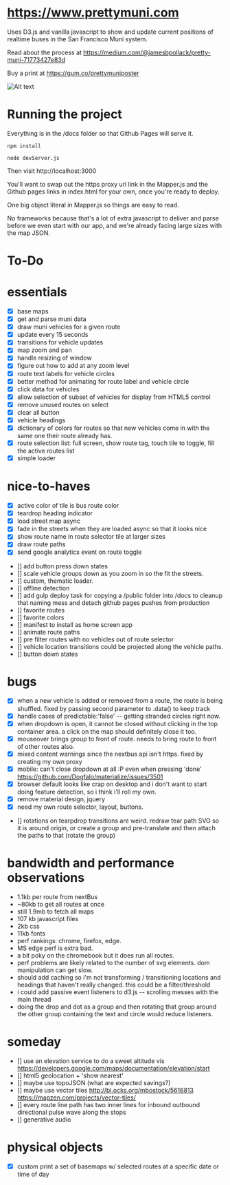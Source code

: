 # https://www.prettymuni.com
 
Uses D3.js and vanilla javascript to show and update current positions of realtime buses in the San Francisco Muni system.

Read about the process at https://medium.com/@jamesbpollack/pretty-muni-71773427e83d

Buy a print at https://gum.co/prettymuniposter

![Alt text](https://github.com/imgntn/prettymuni/raw/master/screenshot.PNG?raw=true "Optional Title")

# Running the project
Everything is in the /docs folder so that Github Pages will serve it.   

`npm install`

`node devServer.js`

Then visit http://localhost:3000

You'll want to swap out the https proxy url link in the Mapper.js and the Github pages links in index.html for your own, once you're ready to deploy.

One big object literal in Mapper.js so things are easy to read.

No frameworks because that's a lot of extra javascript to deliver and parse before we even start with our app, and we're already facing large sizes with the map JSON.

# To-Do

# essentials
- [x] base maps
- [x] get and parse muni data
- [x] draw muni vehicles for a given route
- [x] update every 15 seconds
- [x] transitions for vehicle updates
- [x] map zoom and pan
- [x] handle resizing of window
- [x] figure out how to add at any zoom level
- [x] route text labels for vehicle circles
- [x] better method for animating for route label and vehicle circle
- [x] click data for vehicles
- [x] allow selection of subset of vehicles for display from HTML5 control
- [x] remove unused routes on select
- [x] clear all button
- [x] vehicle headings
- [x] dictionary of colors for routes so that new vehicles come in with the same one their route already has.
- [x] route selection list:  full screen, show route tag, touch tile to toggle, fill the active routes list
- [x] simple loader

# nice-to-haves
- [x] active color of tile is bus route color
- [x] teardrop heading indicator
- [x] load street map async 
- [x] fade in the streets when they are loaded async so that it looks nice
- [x] show route name  in route selector tile at larger sizes
- [x] draw route paths
- [x] send google analytics event on route toggle
- [] add button press down states
- [] scale vehicle groups down as you zoom in so the fit the streets.
- [] custom, thematic loader.  
- [] offline detection 
- [] add gulp deploy task for copying a /public folder into /docs to cleanup that naming mess and detach github pages pushes from production
- [] favorite routes
- [] favorite colors
- [] manifest to install as home screen app
- [] animate route paths
- [] pre filter routes with no vehicles out of route selector
- [] vehicle location transitions could be projected along the vehicle paths.
- [] button down states

# bugs
- [x] when a new vehicle is added or removed from a route, the route is being shuffled. fixed by passing second parameter to .data() to keep track
- [x] handle cases of predictable:'false' -- getting stranded circles right now.
- [x] when dropdown is open, it cannot be closed without clicking in the top container area.  a click on the map should definitely close it too.
- [x] mouseover brings group to front of route.  needs to bring route to front of other routes also.
- [x] mixed content warnings since the nextbus api isn't https. fixed by creating my own proxy
- [x] mobile: can't close dropdown at all :P even when pressing 'done' https://github.com/Dogfalo/materialize/issues/3501
- [x] browser default looks like crap on desktop and i don't want to start doing feature detection, so i think i'll roll my own.
- [x] remove material design, jquery
- [x] need my own route selector, layout, buttons. 
- [] rotations on tearpdrop transitions are weird.  redraw tear path SVG so it is around origin, or create a group and pre-translate and then attach the paths to that (rotate the group)

# bandwidth and performance observations
- 1.1kb per route from nextBus
- ~80kb to get all routes at once
- still 1.9mb to fetch all maps
- 107 kb javascript files
- 2kb css
- 11kb fonts
- perf rankings:  chrome, firefox, edge.
- MS edge perf is extra bad.
- a bit poky on the chromebook but it does run all routes.
- perf problems are likely related to the number of svg elements.  dom manipulation can get slow.
- should add caching so i'm not transforming / transitioning locations and headings that haven't really changed. this could be a filter/threshold 
- i could add passive event listeners to d3.js -- scrolling messes with the main thread
- doing the drop and dot as a group and then rotating that group around the other group containing the text and circle would reduce listeners.

#  someday
- [] use an elevation service to do a sweet altitude vis 
    https://developers.google.com/maps/documentation/elevation/start
- [] html5 geolocation + 'show nearest'
- [] maybe use topoJSON (what are expected savings?)
- [] maybe use vector tiles http://bl.ocks.org/mbostock/5616813 https://mapzen.com/projects/vector-tiles/
- [] every route line path has two inner lines for inbound outbound directional pulse wave along the stops
- [] generative audio


# physical objects
- [x] custom print a set of basemaps w/ selected routes at a specific date or time of day
